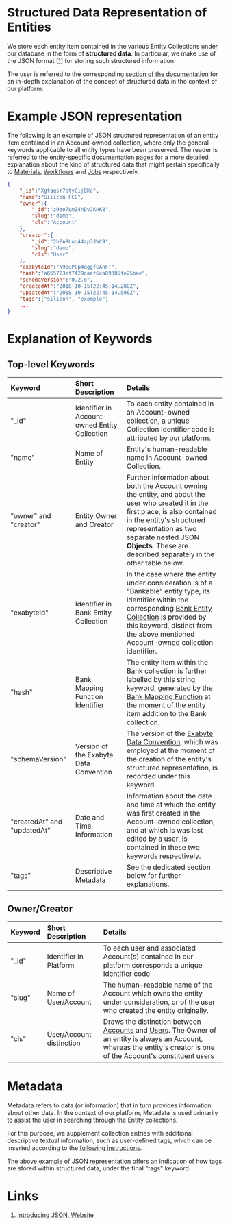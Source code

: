 # Structured Data Representation of Entities

We store each entity item contained in the various Entity Collections under our database in the form of **structured data**. In particular, we make use of the JSON format [[1](#links)] for storing such structured information. 

The user is referred to the corresponding [section of the documentation](/data/convention/structured.md) for an in-depth explanation of the concept of structured data in the context of our platform.

# Example JSON representation

The following is an example of JSON structured representation of an entity item contained in an Account-owned collection, where only the general keywords applicable to all entity types have been preserved. The reader is referred to the entity-specific documentation pages for a more detailed explanation about the kind of structured data that might pertain specifically to [Materials](/materials/data.md), [Workflows](/workflows/data/data.md) and [Jobs](/jobs/data.md) respectively. 


```json
{
    "_id":"Xgtqqsr7btyCijDKe",
    "name":"Silicon FCC",
    "owner":{
        "_id":"z9zo7LmZ4hDvJKHK8",
        "slug":"demo",
        "cls":"Account"
    },
    "creator":{
        "_id":"2hFARLuq44zp3JWC9",
        "slug":"demo",
        "cls":"User"
    },
    "exabyteId":"N9euPCp4qggfGAnFT",
    "hash":"a665723ef7429caef6ca89385fe25bae",
    "schemaVersion":"0.2.0",
    "createdAt":"2018-10-15T22:45:14.280Z",
    "updatedAt":"2018-10-15T22:45:14.506Z",
    "tags":["silicon", "example"]
    ...
}

```

# Explanation of Keywords

## Top-level Keywords

| Keyword    |  Short Description      | Details        | 
| :-------- |:----------- |:------------- |
| "_id" | Identifier in Account-owned Entity Collection    | To each entity contained in an Account-owned collection, a unique Collection Identifier code is attributed by our platform. |
| "name" | Name of Entity | Entity's human-readable name in Account-owned Collection. |
| "owner" and "creator" | Entity Owner and Creator | Further information about both the Account [owning](ownership.md) the entity, and about the user who created it in the first place, is also contained in the entity's structured representation as two separate nested JSON **Objects**. These are described separately in the other table below. |
| "exabyteId"      | Identifier in Bank Entity Collection | In the case where the entity under consideration is of a "Bankable" entity type, its identifier within the corresponding [Bank Entity Collection](bank.md) is provided by this keyword, distinct from the above mentioned Account-owned collection identifier. |
| "hash" |  Bank Mapping Function Identifier   |  The entity item within the Bank collection is further labelled by this string keyword, generated by the [Bank Mapping Function](bank.md) at the moment of the entity item addition to the Bank collection.   |
| "schemaVersion" |  Version of the Exabyte Data Convention  | The version of the [Exabyte Data Convention](/data/convention/overview.md), which was employed at the moment of the creation of the entity's structured representation, is recorded under this keyword.  |
| "createdAt" and "updatedAt"  | Date and Time Information  | Information about the date and time at which the entity was first created in the Account-owned collection, and at which is was last edited by a user, is contained in these two keywords respectively.  |
| "tags" | Descriptive Metadata  | See the dedicated section below for further explanations. |

## Owner/Creator

| Keyword    |  Short Description      | Details        | 
| :-------- |:----------- |:------------- |
| "_id" | Identifier in Platform    | To each user and associated Account(s) contained in our platform corresponds a unique Identifier code  |
| "slug" | Name of User/Account | The human-readable name of the Account which owns the entity under consideration, or of the user who created the entity originally. |
| "cls"  | User/Account distinction    | Draws the distinction between [Accounts](/accounts/overview.md) and [Users](/accounts/users.md). The Owner of an entity is always an Account, whereas the entity's creator is one of the Account's constituent users |


# Metadata

Metadata refers to data (or information) that in turn provides information about other data. In the context of our platform, Metadata is used primarily to assist the user in searching through the  Entity collections. 

For this purpose, we supplement collection entries with additional descriptive textual information, such as user-defined tags, which can be inserted according to the [following instructions](actions/metadata.md).

The above example of JSON representation offers an indication of how tags are stored within structured data, under the final "tags" keyword.


# Links

1. [Introducing JSON, Website](https://www.json.org/)
